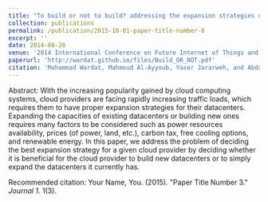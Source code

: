 ```yaml
---
title: "To build or not to build? addressing the expansion strategies of cloud providers"
collection: publications
permalink: /publication/2015-10-01-paper-title-number-8
excerpt: ''
date: 2014-08-28
venue: '2014 International Conference on Future Internet of Things and Cloud (FiCloud 2014): Barcelona, Spain'
paperurl: 'http://wardat.github.io/files/Build_OR_NOT.pdf'
citation: 'Mohammad Wardat, Mahmoud Al-Ayyoub, Yaser Jararweh, and Abdallah A. Khreishah. "To build or not to build? addressing the expansion strategies of cloud providers." 2014 International Conference on Future Internet of Things and Cloud. IEEE, 2014.'
---
```

Abstract: With the increasing popularity gained by cloud computing systems, cloud providers are facing rapidly increasing traffic loads, which requires them to have proper expansion strategies for their datacenters. Expanding the capacities of existing datacenters or building new ones requires many factors to be considered such as power resources availability, prices (of power, land, etc.), carbon tax, free cooling options, and renewable energy. In this paper, we address the problem of deciding the best expansion strategy for a given cloud provider by deciding whether it is beneficial for the cloud provider to build new datacenters or to simply expand the datacenters it currently has.

<!-- [Download paper here](http://wardat.github.io/files/Build_OR_NOT.pdf) -->

Recommended citation: Your Name, You. (2015). "Paper Title Number 3." <i>Journal 1</i>. 1(3).